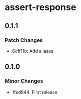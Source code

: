 # assert-response

## 0.1.1

### Patch Changes

- 6cff11b: Add aliases

## 0.1.0

### Minor Changes

- 1fed944: First release
